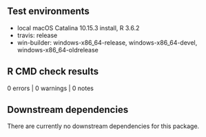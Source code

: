 ## Test environments
* local macOS Catalina 10.15.3 install, R 3.6.2
* travis: release
* win-builder: windows-x86_64-release, windows-x86_64-devel, windows-x86_64-oldrelease


## R CMD check results
0 errors | 0 warnings | 0 notes

## Downstream dependencies
There are currently no downstream dependencies for this package. 